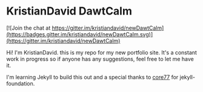 # KristianDavid DawtCalm

[![Join the chat at https://gitter.im/kristiandavid/newDawtCalm](https://badges.gitter.im/kristiandavid/newDawtCalm.svg)](https://gitter.im/kristiandavid/newDawtCalm)

Hi! I'm KristianDavid. this is my repo for my new portfolio site. It's a constant work in progress so if anyone has any suggestions, feel free to let me have it.

I'm learning Jekyll to build this out and a special thanks to [core77](https://github.com/core77/jekyll-foundation) for jekyll-foundation.
